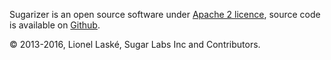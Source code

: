 
Sugarizer is an open source software under [Apache 2 licence](http://www.apache.org/licenses/LICENSE-2.0), source code is available on [Github](https://github.com/llaske/sugarizer).

© 2013-2016, Lionel Laské, Sugar Labs Inc and Contributors.

